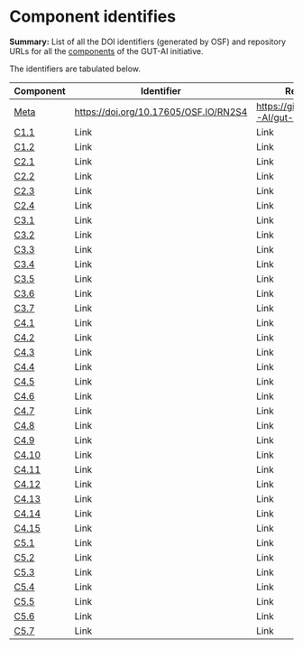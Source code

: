 # Component identifies

__Summary:__ List of all the DOI identifiers (generated by OSF) and repository URLs for all the [components](../README.md) of the GUT-AI initiative.

The identifiers are tabulated below.

| Component                                                                   | Identifier                            | Repository                       |
| --------------------------------------------------------------------------- | ------------------------------------- | -------------------------------- |
| [Meta](../README.md#meta-component)                                         | https://doi.org/10.17605/OSF.IO/RN2S4 | https://github.com/GUT-AI/gut-ai |
| [C1.1](../components/README.md#component-c11-distributed-smart-grids)       | Link | Link |
| [C1.2](../components/README.md#component-c12-gut-ai-dcp)                    | Link | Link |
| [C2.1](../components/README.md#component-c21-gut-ai-marketplace)            | Link | Link |
| [C2.2](../components/README.md#component-c22-automated-data-preparation)    | Link | Link |
| [C2.3](../components/README.md#component-c23-cicd)                          | Link | Link |
| [C2.4](../components/README.md#component-c24-dx)                            | Link | Link |
| [C3.1](../components/README.md#component-c31-autods)                        | Link | Link |
| [C3.2](../components/README.md#component-c32-automl)                        | Link | Link |
| [C3.3](../components/README.md#component-c33-automated-data-preprocessing)  | Link | Link |
| [C3.4](../components/README.md#component-c34-nas)                           | Link | Link |
| [C3.5](../components/README.md#component-c35-continual-learning)            | Link | Link |
| [C3.6](../components/README.md#component-c36-distributed-systems-for-ml)    | Link | Link |
| [C3.7](../components/README.md#component-c37-solve-memory-bottleneck)       | Link | Link |
| [C4.1](../components/README.md#)       | Link | Link |
| [C4.2](../components/README.md#)       | Link | Link |
| [C4.3](../components/README.md#)       | Link | Link |
| [C4.4](../components/README.md#)       | Link | Link |
| [C4.5](../components/README.md#)       | Link | Link |
| [C4.6](../components/README.md#)       | Link | Link |
| [C4.7](../components/README.md#)       | Link | Link |
| [C4.8](../components/README.md#)       | Link | Link |
| [C4.9](../components/README.md#)       | Link | Link |
| [C4.10](../components/README.md#)       | Link | Link |
| [C4.11](../components/README.md#)       | Link | Link |
| [C4.12](../components/README.md#)       | Link | Link |
| [C4.13](../components/README.md#)       | Link | Link |
| [C4.14](../components/README.md#)       | Link | Link |
| [C4.15](../components/README.md#)       | Link | Link |
| [C5.1](../components/README.md#)       | Link | Link |
| [C5.2](../components/README.md#)       | Link | Link |
| [C5.3](../components/README.md#)       | Link | Link |
| [C5.4](../components/README.md#)       | Link | Link |
| [C5.5](../components/README.md#)       | Link | Link |
| [C5.6](../components/README.md#)       | Link | Link |
| [C5.7](../components/README.md#)       | Link | Link |
